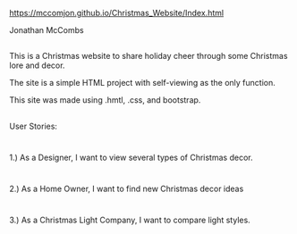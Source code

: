 https://mccomjon.github.io/Christmas_Website/Index.html

Jonathan McCombs
##
This is a Christmas website to share holiday cheer through some Christmas lore and decor.

The site is a simple HTML project with self-viewing as the only function.

This site was made using .hmtl, .css, and bootstrap.
##
User Stories:
#
1.)  As a Designer, I want to view several types of Christmas decor.
#
2.)  As a Home Owner, I want to find new Christmas decor ideas
#
3.)  As a Christmas Light Company, I want to compare light styles.
